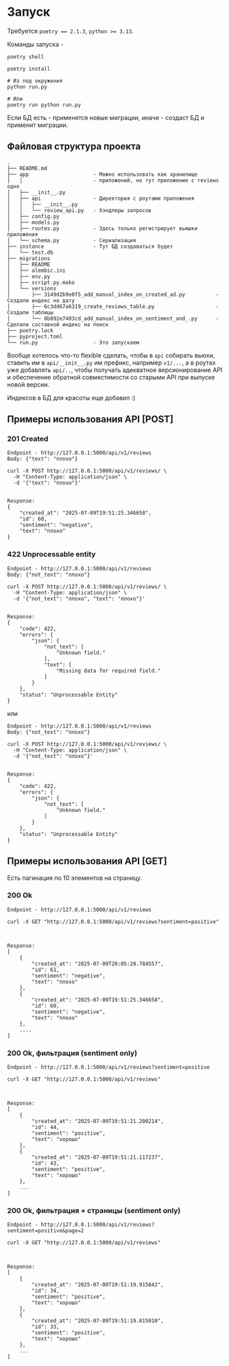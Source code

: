 # Запуск

Требуется `poetry == 2.1.3`, `python >= 3.13`.

Команды запуска - 
```shell
poetry shell

poetry install

# Из под окружения
python run.py

# Или 
poetry run python run.py
```

Если БД есть - применятся новые миграции, иначе - создаст БД и применит миграции.


## Файловая структура проекта

```shell
.
├── README.md
├── app                     - Можно использовать как хранилище 
│   │                       - приложений, но тут приложение с reviews одно
│   ├── __init__.py
│   ├── api                 - Директория с роутами приложения
│   │   ├── __init__.py
│   │   └── review_api.py   - Хэндлеры запросов
│   ├── config.py
│   ├── models.py
│   ├── routes.py           - Здесь только регистрирует вьюшки приложения
│   └── schema.py           - Сериализация
├── instance                - Тут БД создаваться будет
│   └── test.db
├── migrations
│   ├── README
│   ├── alembic.ini
│   ├── env.py
│   ├── script.py.mako
│   └── versions
│       ├── 3149d2b9e0f5_add_manual_index_on_created_ad.py          - Создали индекс на дату
│       ├── 6c3dd67a6319_create_reviews_table.py                    - Создали таблицы
│       └── 8b892e7403cd_add_manual_index_on_sentiment_and_.py      - Сделали составной индекс на поиск
├── poetry.lock
├── pyproject.toml
└── run.py                  - Это запускаем
```
Вообще хотелось что-то flexible сделать, чтобы в `api` собирать вьюхи, ставить им в `api/__init__.py` им 
префикс, например `v1/...`, а в роутах уже добавлять `api/..`, чтобы получать
адекватное версионирование API и обеспечение обратной совместимости со старыми API при выпуске новой версии.

Индексов в БД для красоты еще добавил :)

## Примеры использования API [POST]

### 201 Created
```shell
Endpoint - http://127.0.0.1:5000/api/v1/reviews
Body: {"text": "плохо"}

curl -X POST http://127.0.0.1:5000/api/v1/reviews/ \
  -H "Content-Type: application/json" \
  -d '{"text": "плохо"}'


Response:
{
	"created_at": "2025-07-09T19:51:25.346658",
	"id": 60,
	"sentiment": "negative",
	"text": "плохо"
}
```

### 422 Unprocessable entity 
```shell
Endpoint - http://127.0.0.1:5000/api/v1/reviews
Body: {"not_text": "плохо"}

curl -X POST http://127.0.0.1:5000/api/v1/reviews/ \
  -H "Content-Type: application/json" \
  -d '{"not_text": "плохо", "text": "плохо"}'


Response:
{
	"code": 422,
	"errors": {
		"json": {
			"not_text": [
				"Unknown field."
			],
			"text": [
				"Missing data for required field."
			]
		}
	},
	"status": "Unprocessable Entity"
}
```
или
```shell
Endpoint - http://127.0.0.1:5000/api/v1/reviews
Body: {"not_text": "плохо"}

curl -X POST http://127.0.0.1:5000/api/v1/reviews/ \
  -H "Content-Type: application/json" \
  -d '{"not_text": "плохо"}'


Response:
{
	"code": 422,
	"errors": {
		"json": {
			"not_text": [
				"Unknown field."
			]
		}
	},
	"status": "Unprocessable Entity"
}
```

## Примеры использования API [GET]
Есть пагинация по 10 элементов на страницу.
### 200 Ok
```shell
Endpoint - http://127.0.0.1:5000/api/v1/reviews

curl -X GET "http://127.0.0.1:5000/api/v1/reviews?sentiment=positive"



Response:
[
	{
		"created_at": "2025-07-09T20:05:20.784557",
		"id": 61,
		"sentiment": "negative",
		"text": "плохо"
	},
	{
		"created_at": "2025-07-09T19:51:25.346658",
		"id": 60,
		"sentiment": "negative",
		"text": "плохо"
	},
	....
]
```

### 200 Ok, фильтрация (sentiment only)
```shell
Endpoint - http://127.0.0.1:5000/api/v1/reviews?sentiment=positive

curl -X GET "http://127.0.0.1:5000/api/v1/reviews"



Response:
[
	{
		"created_at": "2025-07-09T19:51:21.200214",
		"id": 44,
		"sentiment": "positive",
		"text": "хорошо"
	},
	{
		"created_at": "2025-07-09T19:51:21.117237",
		"id": 43,
		"sentiment": "positive",
		"text": "хорошо"
	},
	...
]
```

### 200 Ok, фильтрация + страницы (sentiment only)
```shell
Endpoint - http://127.0.0.1:5000/api/v1/reviews?sentiment=positive&page=2

curl -X GET "http://127.0.0.1:5000/api/v1/reviews"



Response:
[
	{
		"created_at": "2025-07-09T19:51:19.915842",
		"id": 34,
		"sentiment": "positive",
		"text": "хорошо"
	},
	{
		"created_at": "2025-07-09T19:51:19.815010",
		"id": 33,
		"sentiment": "positive",
		"text": "хорошо"
	},
	...
]
```




